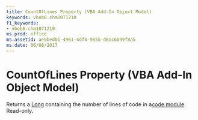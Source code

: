 ```yaml
---
title: CountOfLines Property (VBA Add-In Object Model)
keywords: vbob6.chm1071210
f1_keywords:
- vbob6.chm1071210
ms.prod: office
ms.assetid: ae9bed01-4961-4df4-9855-d61c6099f8a5
ms.date: 06/08/2017
---
```



# CountOfLines Property (VBA Add-In Object Model)



Returns a [Long](vbe-glossary.md) containing the number of lines of code in a[code module](vbe-glossary.md). Read-only.

